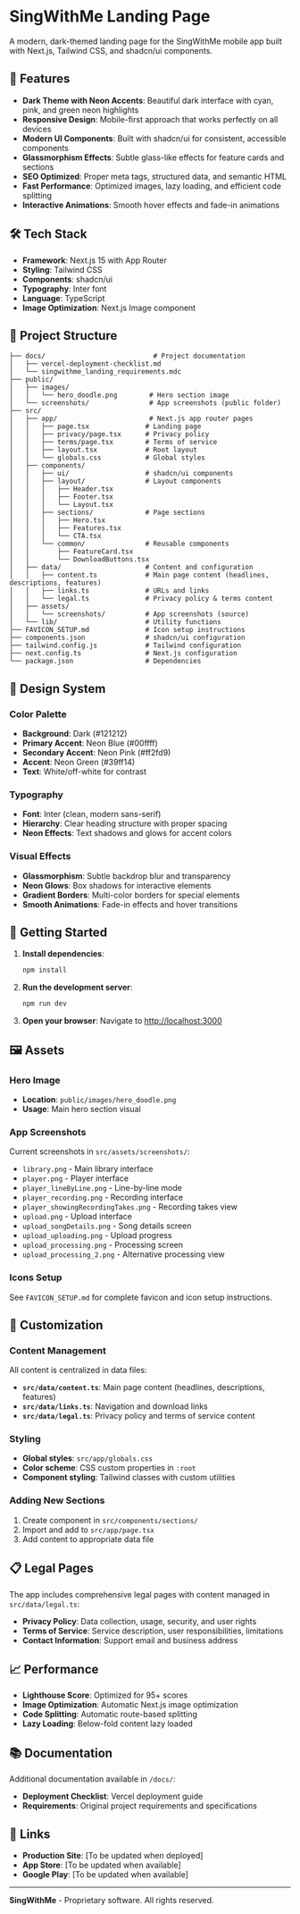 # SingWithMe Landing Page

A modern, dark-themed landing page for the SingWithMe mobile app built with Next.js, Tailwind CSS, and shadcn/ui components.

## 🚀 Features

- **Dark Theme with Neon Accents**: Beautiful dark interface with cyan, pink, and green neon highlights
- **Responsive Design**: Mobile-first approach that works perfectly on all devices
- **Modern UI Components**: Built with shadcn/ui for consistent, accessible components
- **Glassmorphism Effects**: Subtle glass-like effects for feature cards and sections
- **SEO Optimized**: Proper meta tags, structured data, and semantic HTML
- **Fast Performance**: Optimized images, lazy loading, and efficient code splitting
- **Interactive Animations**: Smooth hover effects and fade-in animations

## 🛠️ Tech Stack

- **Framework**: Next.js 15 with App Router
- **Styling**: Tailwind CSS
- **Components**: shadcn/ui
- **Typography**: Inter font
- **Language**: TypeScript
- **Image Optimization**: Next.js Image component

## 📁 Project Structure

```
├── docs/                           # Project documentation
│   ├── vercel-deployment-checklist.md
│   └── singwithme_landing_requirements.mdc
├── public/
│   ├── images/
│   │   └── hero_doodle.png        # Hero section image
│   └── screenshots/               # App screenshots (public folder)
├── src/
│   ├── app/                       # Next.js app router pages
│   │   ├── page.tsx              # Landing page
│   │   ├── privacy/page.tsx      # Privacy policy
│   │   ├── terms/page.tsx        # Terms of service
│   │   ├── layout.tsx            # Root layout
│   │   └── globals.css           # Global styles
│   ├── components/
│   │   ├── ui/                   # shadcn/ui components
│   │   ├── layout/               # Layout components
│   │   │   ├── Header.tsx
│   │   │   ├── Footer.tsx
│   │   │   └── Layout.tsx
│   │   ├── sections/             # Page sections
│   │   │   ├── Hero.tsx
│   │   │   ├── Features.tsx
│   │   │   └── CTA.tsx
│   │   └── common/               # Reusable components
│   │       ├── FeatureCard.tsx
│   │       └── DownloadButtons.tsx
│   ├── data/                     # Content and configuration
│   │   ├── content.ts            # Main page content (headlines, descriptions, features)
│   │   ├── links.ts              # URLs and links
│   │   └── legal.ts              # Privacy policy & terms content
│   ├── assets/
│   │   └── screenshots/          # App screenshots (source)
│   └── lib/                      # Utility functions
├── FAVICON_SETUP.md              # Icon setup instructions
├── components.json               # shadcn/ui configuration
├── tailwind.config.js            # Tailwind configuration
├── next.config.ts                # Next.js configuration
└── package.json                  # Dependencies
```

## 🎨 Design System

### Color Palette

- **Background**: Dark (#121212)
- **Primary Accent**: Neon Blue (#00ffff)
- **Secondary Accent**: Neon Pink (#ff2fd9)
- **Accent**: Neon Green (#39ff14)
- **Text**: White/off-white for contrast

### Typography

- **Font**: Inter (clean, modern sans-serif)
- **Hierarchy**: Clear heading structure with proper spacing
- **Neon Effects**: Text shadows and glows for accent colors

### Visual Effects

- **Glassmorphism**: Subtle backdrop blur and transparency
- **Neon Glows**: Box shadows for interactive elements
- **Gradient Borders**: Multi-color borders for special elements
- **Smooth Animations**: Fade-in effects and hover transitions

## 🚀 Getting Started

1. **Install dependencies**:
   ```bash
   npm install
   ```

2. **Run the development server**:
   ```bash
   npm run dev
   ```

3. **Open your browser**:
   Navigate to [http://localhost:3000](http://localhost:3000)

## 🖼️ Assets

### Hero Image
- **Location**: `public/images/hero_doodle.png`
- **Usage**: Main hero section visual

### App Screenshots
Current screenshots in `src/assets/screenshots/`:
- `library.png` - Main library interface
- `player.png` - Player interface
- `player_lineByLine.png` - Line-by-line mode
- `player_recording.png` - Recording interface
- `player_showingRecordingTakes.png` - Recording takes view
- `upload.png` - Upload interface
- `upload_songDetails.png` - Song details screen
- `upload_uploading.png` - Upload progress
- `upload_processing.png` - Processing screen
- `upload_processing_2.png` - Alternative processing view

### Icons Setup
See `FAVICON_SETUP.md` for complete favicon and icon setup instructions.

## 🔧 Customization

### Content Management

All content is centralized in data files:

- **`src/data/content.ts`**: Main page content (headlines, descriptions, features)
- **`src/data/links.ts`**: Navigation and download links
- **`src/data/legal.ts`**: Privacy policy and terms of service content

### Styling

- **Global styles**: `src/app/globals.css`
- **Color scheme**: CSS custom properties in `:root`
- **Component styling**: Tailwind classes with custom utilities

### Adding New Sections

1. Create component in `src/components/sections/`
2. Import and add to `src/app/page.tsx`
3. Add content to appropriate data file

## 📋 Legal Pages

The app includes comprehensive legal pages with content managed in `src/data/legal.ts`:

- **Privacy Policy**: Data collection, usage, security, and user rights
- **Terms of Service**: Service description, user responsibilities, limitations
- **Contact Information**: Support email and business address

## 📈 Performance

- **Lighthouse Score**: Optimized for 95+ scores
- **Image Optimization**: Automatic Next.js image optimization
- **Code Splitting**: Automatic route-based splitting
- **Lazy Loading**: Below-fold content lazy loaded

## 📚 Documentation

Additional documentation available in `/docs/`:
- **Deployment Checklist**: Vercel deployment guide
- **Requirements**: Original project requirements and specifications

## 🔗 Links

- **Production Site**: [To be updated when deployed]
- **App Store**: [To be updated when available]
- **Google Play**: [To be updated when available]

---

**SingWithMe** - Proprietary software. All rights reserved.
